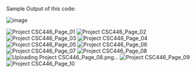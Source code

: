 Sample Output of this code:


![image](https://github.com/nami773/LoadBalancerProject/assets/128548019/b2b582af-01bc-4e26-ad7e-320539f00056)


![Project CSC446_Page_01](https://github.com/nami773/LoadBalancerProject/assets/128548019/449191fd-b443-429b-9d9f-8391b820ff9a)
![Project CSC446_Page_02](https://github.com/nami773/LoadBalancerProject/assets/128548019/6ff9599d-c60f-462f-8595-8c653e09c29a)
![Project CSC446_Page_03](https://github.com/nami773/LoadBalancerProject/assets/128548019/6accef31-c7fe-40d2-8bd6-220e6a245d7e)
![Project CSC446_Page_04](https://github.com/nami773/LoadBalancerProject/assets/128548019/c1c44acb-94a7-4e03-a1c7-e8451710ca24)
![Project CSC446_Page_05](https://github.com/nami773/LoadBalancerProject/assets/128548019/24f59a3c-8e9a-4a05-a5dd-b69a2e0510a4)
![Project CSC446_Page_06](https://github.com/nami773/LoadBalancerProject/assets/128548019/98c55fca-0807-4e0c-9202-677888551b59)
![Project CSC446_Page_07](https://github.com/nami773/LoadBalancerProject/assets/128548019/be5bf811-733d-4838-aa32-03f2f26c9c63)
![Project CSC446_Page_08](https://github.com/nami773/LoadBalancerProject/assets/128548019/bbbc7f13-e77c-4b63-9577-c90c9bb8561c)![Uploading Project CSC446_Page_08.png…]()
![Project CSC446_Page_09](https://github.com/nami773/LoadBalancerProject/assets/128548019/9051a1ac-0330-4b24-8363-c0b25d3dd5c6)
![Project CSC446_Page_10](https://github.com/nami773/LoadBalancerProject/assets/128548019/b0fbc515-a5e9-4f70-89d6-8bde8ce58e92)
